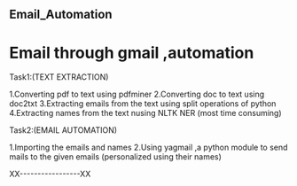## Email_Automation
# Email through gmail ,automation

Task1:(TEXT EXTRACTION)

1.Converting pdf to text using pdfminer
2.Converting doc to text using doc2txt
3.Extracting emails from the text using split operations of python
4.Extracting names from the text nusing NLTK NER (most time consuming)

Task2:(EMAIL AUTOMATION)

1.Importing the emails and names 
2.Using yagmail ,a python module to send mails to the given emails (personalized using their names)


XX-----------------XX
